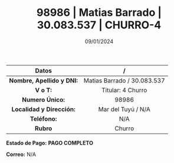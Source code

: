 ﻿---
title: 98986 | Matias Barrado | 30.083.537 | CHURRO-4
date: 09/01/2024
draft: false
tags: ['mar del tuyu', 'titular', 'churro']
---

|          **Datos**          |  /  |
|:---------------------------:|:---:|
| **Nombre, Apellido y DNI:** | Matias Barrado / 30.083.537 |
|          **V o T:**         | Titular: 4 Churro |
|      **Numero Único:**      | 98986 |
|  **Localidad y Dirección:** | Mar del Tuyú / N/A |
|        **Teléfono:**        | N/A |
|          **Rubro**          | Churro |

**Estado de Pago:** **PAGO COMPLETO**

**Correo:** N/A
